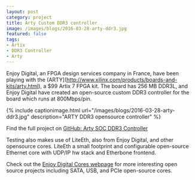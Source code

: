 ```yaml
---
layout: post
category: project
title: Arty Custom DDR3 controller
image: /images/blogs/2016-03-28-arty-ddr3.jpg
featured: false
tags:
- Artix
- DDR3 Controller
- Arty
---
```



Enjoy Digital, an FPGA design services company in France, have been playing with the (ARTY](http://www.xilinx.com/products/boards-and-kits/arty.html), a $99 Artix 7 FPGA kit. The board has 256 MB DDR3L, and Enjoy Digital have created an open-source custom DDR3 controller for the board which runs at 800Mbps/pin. 

{% include captionimage.html url="/images/blogs/2016-03-28-arty-ddr3.jpg" description="ARTY DDR3 opensource controller" %}

Find the full project on [GitHub: Arty SOC DDR3 Controller](https://github.com/enjoy-digital/arty-soc)

Testing also makes use of LiteEth, also from Enjoy Digital, and other opensource cores. LiteEth a small footprint and configurable open-source Ethernet core with UDP/IP hw stack and Etherbone frontend.

Check out the [Enjoy Digital Cores webpage](http://www.enjoy-digital.fr/cores.html) for more interesting open source projects including SATA, USB, and PCIe open-source cores. 

